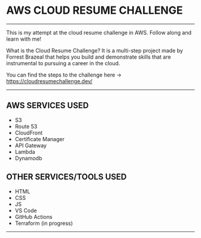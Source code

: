 # AWS CLOUD RESUME CHALLENGE
---

This is my attempt at the cloud resume challenge in AWS. Follow along and learn with me!

What is the Cloud Resume Challenge? It is a multi-step project made by Forrest Brazeal that helps you build and demonstrate skills that are instrumental to pursuing a career in the cloud. 

You can find the steps to the challenge here -> https://cloudresumechallenge.dev/

---

## AWS SERVICES USED
- S3
- Route 53
- CloudFront
- Certificate Manager
- API Gateway
- Lambda
- Dynamodb

## OTHER SERVICES/TOOLS USED
- HTML
- CSS
- JS
- VS Code
- GitHub Actions
- Terraform (in progress)

---

